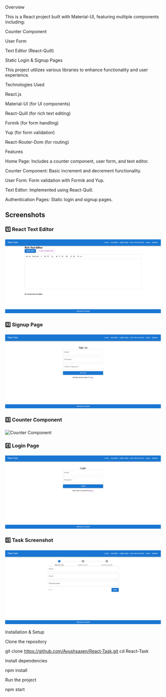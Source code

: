 
Overview

This is a React project built with Material-UI, featuring multiple components including:

Counter Component

User Form

Text Editor (React-Quill)

Static Login & Signup Pages

This project utilizes various libraries to enhance functionality and user experience.

Technologies Used

React.js

Material-UI (for UI components)

React-Quill (for rich text editing)

Formik (for form handling)

Yup (for form validation)

React-Router-Dom (for routing)

Features

Home Page: Includes a counter component, user form, and text editor.

Counter Component: Basic increment and decrement functionality.

User Form: Form validation with Formik and Yup.

Text Editor: Implemented using React-Quill.

Authentication Pages: Static login and signup pages.


## Screenshots

### 1️⃣ React Text Editor
![React Text Editor](public/react-text-editor.png)

### 2️⃣ Signup Page
![Signup Page](public/react-sign-up.png)

### 3️⃣ Counter Component
![Counter Component](public/react-counter.png)

### 4️⃣ Login Page
![Login Page](public/react-login-page.png)

### 5️⃣ Task Screenshot
![Task Screenshot](public/react-task-screenshot.png)





Installation & Setup

Clone the repository

git clone https://github.com/Ayushsaxen/React-Task.git
cd React-Task

Install dependencies

npm install

Run the project

npm start




